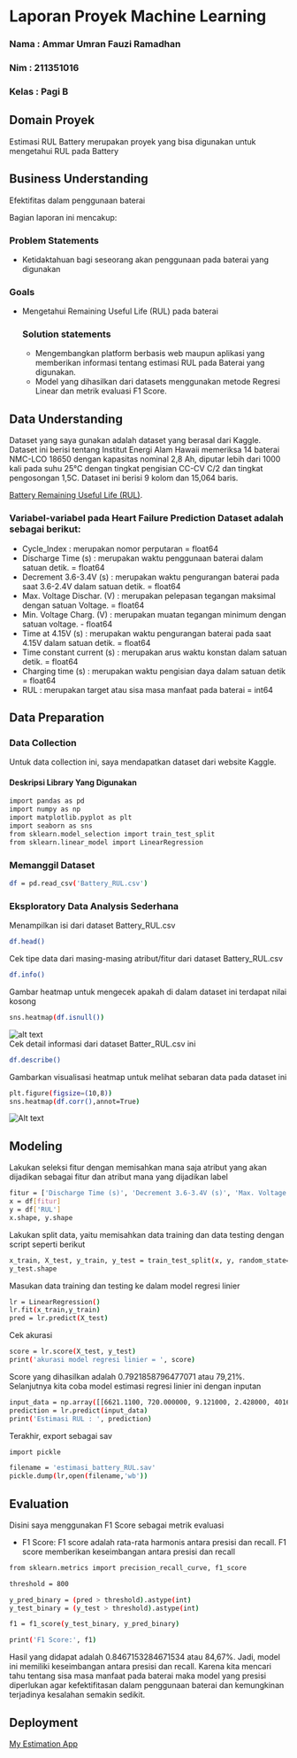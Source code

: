 # Laporan Proyek Machine Learning
### Nama  : Ammar Umran Fauzi Ramadhan
### Nim   : 211351016
### Kelas : Pagi B

## Domain Proyek

Estimasi RUL Battery merupakan proyek yang bisa digunakan untuk mengetahui RUL pada Battery 

## Business Understanding

Efektifitas dalam penggunaan baterai

Bagian laporan ini mencakup:

### Problem Statements

- Ketidaktahuan bagi seseorang akan penggunaan pada baterai yang digunakan

### Goals

- Mengetahui Remaining Useful Life (RUL) pada baterai

    ### Solution statements
    - Mengembangkan platform berbasis web maupun aplikasi yang memberikan informasi tentang estimasi RUL pada Baterai yang digunakan.
    - Model yang dihasilkan dari datasets menggunakan metode Regresi Linear dan metrik evaluasi F1 Score.

## Data Understanding
Dataset yang saya gunakan adalah dataset yang berasal dari Kaggle. Dataset ini berisi tentang Institut Energi Alam Hawaii memeriksa 14 baterai NMC-LCO 18650 dengan kapasitas nominal 2,8 Ah, diputar lebih dari 1000 kali pada suhu 25°C dengan tingkat pengisian CC-CV C/2 dan tingkat pengosongan 1,5C. Dataset ini berisi 9 kolom dan 15,064 baris.<br> 

[Battery Remaining Useful Life (RUL)](https://www.kaggle.com/datasets/ignaciovinuales/battery-remaining-useful-life-rul/data).

### Variabel-variabel pada Heart Failure Prediction Dataset adalah sebagai berikut:
- Cycle_Index               : merupakan nomor perputaran = float64
- Discharge Time (s)        : merupakan waktu penggunaan baterai dalam satuan detik. = float64
- Decrement 3.6-3.4V (s)    : merupakan waktu pengurangan baterai pada saat 3.6-2.4V dalam satuan detik. = float64
- Max. Voltage Dischar. (V) : merupakan pelepasan tegangan maksimal dengan satuan Voltage. = float64
- Min. Voltage Charg. (V)   : merupakan muatan tegangan minimum dengan satuan voltage. - float64
- Time at 4.15V (s)         : merupakan waktu pengurangan baterai pada saat 4.15V dalam satuan detik. = float64
- Time constant current (s) : merupakan arus waktu konstan dalam satuan detik. = float64
- Charging time (s)         : merupakan waktu pengisian daya dalam satuan detik = float64
- RUL                       : merupakan target atau sisa masa manfaat pada baterai = int64

## Data Preparation

### Data Collection
Untuk data collection ini, saya mendapatkan dataset dari website Kaggle.

#### Deskripsi Library Yang Digunakan
``` bash
import pandas as pd
import numpy as np
import matplotlib.pyplot as plt
import seaborn as sns
from sklearn.model_selection import train_test_split
from sklearn.linear_model import LinearRegression
```

### Memanggil Dataset

``` bash
df = pd.read_csv('Battery_RUL.csv')
```

### Eksploratory Data Analysis Sederhana
Menampilkan isi dari dataset Battery_RUL.csv
``` bash
df.head()
```
Cek tipe data dari masing-masing atribut/fitur dari dataset Battery_RUL.csv
``` bash
df.info()
```
Gambar heatmap untuk mengecek apakah di dalam dataset ini terdapat nilai kosong
``` bash
sns.heatmap(df.isnull())
``` 
![alt text](gambar1.png)<br>
Cek detail informasi dari dataset Batter_RUL.csv ini
``` bash
df.describe()
```
Gambarkan visualisasi heatmap untuk melihat sebaran data pada dataset ini
``` bash
plt.figure(figsize=(10,8))
sns.heatmap(df.corr(),annot=True)
```
![Alt text](image.png)<br>
## Modeling
Lakukan seleksi fitur dengan memisahkan mana saja atribut yang akan dijadikan sebagai fitur dan atribut mana yang dijadikan label
``` bash
fitur = ['Discharge Time (s)', 'Decrement 3.6-3.4V (s)', 'Max. Voltage Dischar. (V)', 'Min. Voltage Charg. (V)', 'Time at 4.15V (s)', 'Time constant current (s)', 'Charging time (s)']
x = df[fitur]
y = df['RUL']
x.shape, y.shape
```
Lakukan split data, yaitu memisahkan data training dan data testing dengan script seperti berikut
```bash
x_train, X_test, y_train, y_test = train_test_split(x, y, random_state=70)
y_test.shape
```
Masukan data training dan testing ke dalam model regresi linier
``` bash
lr = LinearRegression()
lr.fit(x_train,y_train)
pred = lr.predict(X_test)
```
Cek akurasi
``` bash
score = lr.score(X_test, y_test)
print('akurasi model regresi linier = ', score)
```
Score yang dihasilkan adalah 0.7921858796477071 atau 79,21%. Selanjutnya kita coba model estimasi regresi linier ini dengan inputan
``` bash
input_data = np.array([[6621.1100, 720.000000, 9.121000, 2.428000, 4016.82000, 7.980000, 9963.111200]])
prediction = lr.predict(input_data)
print('Estimasi RUL : ', prediction)
```
Terakhir, export sebagai sav
``` bash
import pickle

filename = 'estimasi_battery_RUL.sav'
pickle.dump(lr,open(filename,'wb'))
```
## Evaluation
Disini saya menggunakan F1 Score sebagai metrik evaluasi

- F1 Score: F1 score adalah rata-rata harmonis antara presisi dan recall. F1 score memberikan keseimbangan antara presisi dan recall
``` bash
from sklearn.metrics import precision_recall_curve, f1_score

threshold = 800

y_pred_binary = (pred > threshold).astype(int)
y_test_binary = (y_test > threshold).astype(int)

f1 = f1_score(y_test_binary, y_pred_binary)

print('F1 Score:', f1)
```
Hasil yang didapat adalah 0.8467153284671534 atau 84,67%. Jadi, model ini memiliki keseimbangan antara presisi dan recall. Karena kita mencari tahu tentang sisa masa manfaat pada baterai maka model yang presisi diperlukan agar kefektifitasan dalam penggunaan baterai dan kemungkinan terjadinya kesalahan semakin sedikit.

## Deployment
[My Estimation App](https://app-baterai-rul-vou5e4fesj95bbj3c5ymdj.streamlit.app/)
